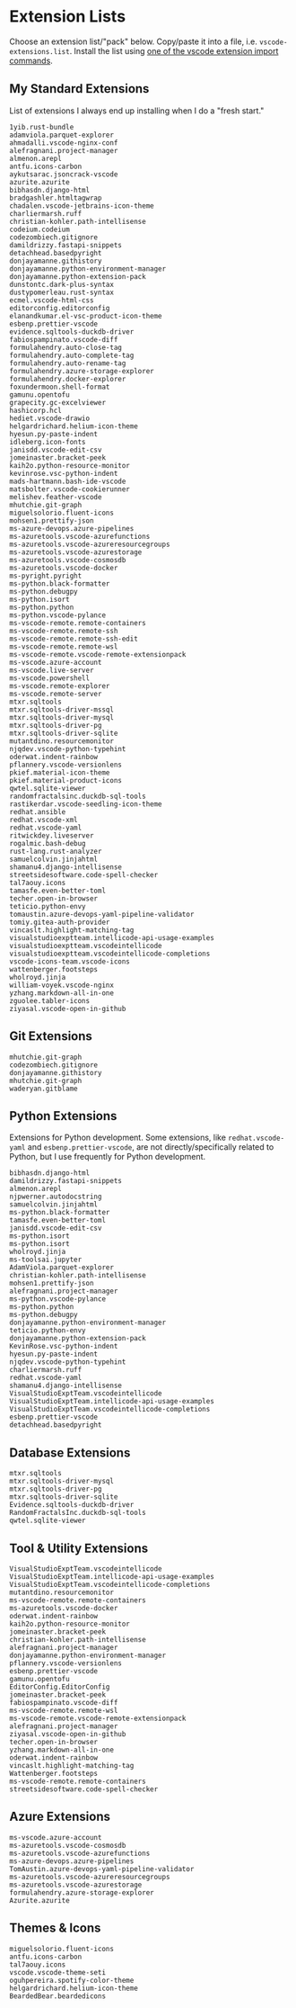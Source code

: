 # Extension Lists

Choose an extension list/"pack" below. Copy/paste it into a file, i.e. `vscode-extensions.list`. Install the list using [one of the vscode extension import commands](../import-export-extensions.md#import-vscode-extensions).

## My Standard Extensions

List of extensions I always end up installing when I do a "fresh start."

```list title="My Standard Extensions" linenums="1"
1yib.rust-bundle
adamviola.parquet-explorer
ahmadalli.vscode-nginx-conf
alefragnani.project-manager
almenon.arepl
antfu.icons-carbon
aykutsarac.jsoncrack-vscode
azurite.azurite
bibhasdn.django-html
bradgashler.htmltagwrap
chadalen.vscode-jetbrains-icon-theme
charliermarsh.ruff
christian-kohler.path-intellisense
codeium.codeium
codezombiech.gitignore
damildrizzy.fastapi-snippets
detachhead.basedpyright
donjayamanne.githistory
donjayamanne.python-environment-manager
donjayamanne.python-extension-pack
dunstontc.dark-plus-syntax
dustypomerleau.rust-syntax
ecmel.vscode-html-css
editorconfig.editorconfig
elanandkumar.el-vsc-product-icon-theme
esbenp.prettier-vscode
evidence.sqltools-duckdb-driver
fabiospampinato.vscode-diff
formulahendry.auto-close-tag
formulahendry.auto-complete-tag
formulahendry.auto-rename-tag
formulahendry.azure-storage-explorer
formulahendry.docker-explorer
foxundermoon.shell-format
gamunu.opentofu
grapecity.gc-excelviewer
hashicorp.hcl
hediet.vscode-drawio
helgardrichard.helium-icon-theme
hyesun.py-paste-indent
idleberg.icon-fonts
janisdd.vscode-edit-csv
jomeinaster.bracket-peek
kaih2o.python-resource-monitor
kevinrose.vsc-python-indent
mads-hartmann.bash-ide-vscode
matsbolter.vscode-cookierunner
melishev.feather-vscode
mhutchie.git-graph
miguelsolorio.fluent-icons
mohsen1.prettify-json
ms-azure-devops.azure-pipelines
ms-azuretools.vscode-azurefunctions
ms-azuretools.vscode-azureresourcegroups
ms-azuretools.vscode-azurestorage
ms-azuretools.vscode-cosmosdb
ms-azuretools.vscode-docker
ms-pyright.pyright
ms-python.black-formatter
ms-python.debugpy
ms-python.isort
ms-python.python
ms-python.vscode-pylance
ms-vscode-remote.remote-containers
ms-vscode-remote.remote-ssh
ms-vscode-remote.remote-ssh-edit
ms-vscode-remote.remote-wsl
ms-vscode-remote.vscode-remote-extensionpack
ms-vscode.azure-account
ms-vscode.live-server
ms-vscode.powershell
ms-vscode.remote-explorer
ms-vscode.remote-server
mtxr.sqltools
mtxr.sqltools-driver-mssql
mtxr.sqltools-driver-mysql
mtxr.sqltools-driver-pg
mtxr.sqltools-driver-sqlite
mutantdino.resourcemonitor
njqdev.vscode-python-typehint
oderwat.indent-rainbow
pflannery.vscode-versionlens
pkief.material-icon-theme
pkief.material-product-icons
qwtel.sqlite-viewer
randomfractalsinc.duckdb-sql-tools
rastikerdar.vscode-seedling-icon-theme
redhat.ansible
redhat.vscode-xml
redhat.vscode-yaml
ritwickdey.liveserver
rogalmic.bash-debug
rust-lang.rust-analyzer
samuelcolvin.jinjahtml
shamanu4.django-intellisense
streetsidesoftware.code-spell-checker
tal7aouy.icons
tamasfe.even-better-toml
techer.open-in-browser
teticio.python-envy
tomaustin.azure-devops-yaml-pipeline-validator
tomiy.gitea-auth-provider
vincaslt.highlight-matching-tag
visualstudioexptteam.intellicode-api-usage-examples
visualstudioexptteam.vscodeintellicode
visualstudioexptteam.vscodeintellicode-completions
vscode-icons-team.vscode-icons
wattenberger.footsteps
wholroyd.jinja
william-voyek.vscode-nginx
yzhang.markdown-all-in-one
zguolee.tabler-icons
ziyasal.vscode-open-in-github

```

## Git Extensions

```list title="Git Extensions" linenums="1"
mhutchie.git-graph
codezombiech.gitignore
donjayamanne.githistory
mhutchie.git-graph
waderyan.gitblame

```

## Python Extensions

Extensions for Python development. Some extensions, like `redhat.vscode-yaml` and `esbenp.prettier-vscode`, are not directly/specifically related to Python, but I use frequently for Python development.

```list title="Python extensions" linenums="1"
bibhasdn.django-html
damildrizzy.fastapi-snippets
almenon.arepl
njpwerner.autodocstring
samuelcolvin.jinjahtml
ms-python.black-formatter
tamasfe.even-better-toml
janisdd.vscode-edit-csv
ms-python.isort
ms-python.isort
wholroyd.jinja
ms-toolsai.jupyter
AdamViola.parquet-explorer
christian-kohler.path-intellisense
mohsen1.prettify-json
alefragnani.project-manager
ms-python.vscode-pylance
ms-python.python
ms-python.debugpy
donjayamanne.python-environment-manager
teticio.python-envy
donjayamanne.python-extension-pack
KevinRose.vsc-python-indent
hyesun.py-paste-indent
njqdev.vscode-python-typehint
charliermarsh.ruff
redhat.vscode-yaml
shamanu4.django-intellisense
VisualStudioExptTeam.vscodeintellicode
VisualStudioExptTeam.intellicode-api-usage-examples
VisualStudioExptTeam.vscodeintellicode-completions
esbenp.prettier-vscode
detachhead.basedpyright

```

## Database Extensions

```list title="Database Extensions" linenums="1"
mtxr.sqltools
mtxr.sqltools-driver-mysql
mtxr.sqltools-driver-pg
mtxr.sqltools-driver-sqlite
Evidence.sqltools-duckdb-driver
RandomFractalsInc.duckdb-sql-tools
qwtel.sqlite-viewer

```

## Tool & Utility Extensions

```list title="Tool & Utility Extensions" linenums="1"
VisualStudioExptTeam.vscodeintellicode
VisualStudioExptTeam.intellicode-api-usage-examples
VisualStudioExptTeam.vscodeintellicode-completions
mutantdino.resourcemonitor
ms-vscode-remote.remote-containers
ms-azuretools.vscode-docker
oderwat.indent-rainbow
kaih2o.python-resource-monitor
jomeinaster.bracket-peek
christian-kohler.path-intellisense
alefragnani.project-manager
donjayamanne.python-environment-manager
pflannery.vscode-versionlens
esbenp.prettier-vscode
gamunu.opentofu
EditorConfig.EditorConfig
jomeinaster.bracket-peek
fabiospampinato.vscode-diff
ms-vscode-remote.remote-wsl
ms-vscode-remote.vscode-remote-extensionpack
alefragnani.project-manager
ziyasal.vscode-open-in-github
techer.open-in-browser
yzhang.markdown-all-in-one
oderwat.indent-rainbow
vincaslt.highlight-matching-tag
Wattenberger.footsteps
ms-vscode-remote.remote-containers
streetsidesoftware.code-spell-checker

```

## Azure Extensions

```list title="Azure Extensions"
ms-vscode.azure-account
ms-azuretools.vscode-cosmosdb
ms-azuretools.vscode-azurefunctions
ms-azure-devops.azure-pipelines
TomAustin.azure-devops-yaml-pipeline-validator
ms-azuretools.vscode-azureresourcegroups
ms-azuretools.vscode-azurestorage
formulahendry.azure-storage-explorer
Azurite.azurite

```

## Themes & Icons

```list title="Themes & icons" linenums="1"
miguelsolorio.fluent-icons
antfu.icons-carbon
tal7aouy.icons
vscode.vscode-theme-seti
oguhpereira.spotify-color-theme
helgardrichard.helium-icon-theme
BeardedBear.beardedicons

```
